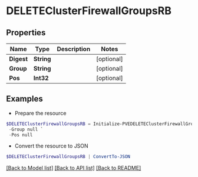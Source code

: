 # DELETEClusterFirewallGroupsRB
## Properties

Name | Type | Description | Notes
------------ | ------------- | ------------- | -------------
**Digest** | **String** |  | [optional] 
**Group** | **String** |  | [optional] 
**Pos** | **Int32** |  | [optional] 

## Examples

- Prepare the resource
```powershell
$DELETEClusterFirewallGroupsRB = Initialize-PVEDELETEClusterFirewallGroupsRB  -Digest null `
 -Group null `
 -Pos null
```

- Convert the resource to JSON
```powershell
$DELETEClusterFirewallGroupsRB | ConvertTo-JSON
```

[[Back to Model list]](../README.md#documentation-for-models) [[Back to API list]](../README.md#documentation-for-api-endpoints) [[Back to README]](../README.md)


